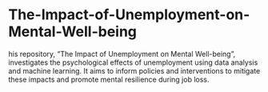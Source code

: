 # The-Impact-of-Unemployment-on-Mental-Well-being
his repository, “The Impact of Unemployment on Mental Well-being”, investigates the psychological effects of unemployment using data analysis and machine learning. It aims to inform policies and interventions to mitigate these impacts and promote mental resilience during job loss.
